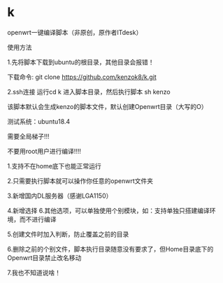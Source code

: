 # k
openwrt一键编译脚本（非原创，原作者ITdesk）


使用方法

1.先将脚本下载到ubuntu的根目录，其他目录会报错！

下载命令: git clone https://github.com/kenzok8/k.git

2.ssh连接 运行cd k 进入脚本目录，然后执行脚本 sh kenzo

  该脚本默认会生成kenzo的脚本文件，默认创建Openwrt目录（大写的O）


测试系统：ubuntu18.4 

需要全局梯子!!!           
                   
不要用root用户进行编译!!!!
                   
                   
                   
1.支持不在home底下也能正常运行

2.只需要执行脚本就可以操作你任意的openwrt文件夹

3.新增国内DL服务器（感谢LGA1150）

4.新增选择 6.其他选项，可以单独使用个别模块，如：支持单独只搭建编译环境，而不进行编译

5.创建文件时加入判断，防止覆盖之前的目录

6.删除之前的个别文件，脚本执行目录随意没有要求了，但Home目录底下的Openwrt目录禁止改名移动

7.我也不知道说啥！
